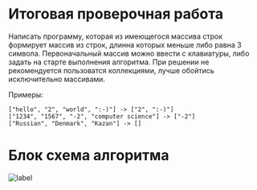 # Итоговая проверочная работа

Написать программу, которая из имеющегося массива строк формирует массив из строк, длинна которых меньше либо равна 3 символа. Первоначальный массив можно ввести с клавиатуры, либо задать на старте выполнения алгоритма. При решении не рекомендуется пользоватся коллекциями, лучше обойтись исключительно массивами.

Примеры:


    ["hello", "2", "world", ":-)"] -> ["2", ":-)"]
    ["1234", "1567", "-2", "computer science"] -> ["-2"]
    ["Russian", "Denmark", "Kazan"] -> []


# Блок схема алгоритма

![label](BlockDiagram)